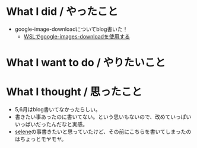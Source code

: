 # What I did / やったこと
- google-image-downloadについてblog書いた！
  - [WSLでgoogle-images-downloadを使用する](http://yamap55.hatenablog.com/entry/2018/07/11/102540)

# What I want to do / やりたいこと

# What I thought / 思ったこと
- 5,6月はblog書いてなかったらしい。
- 書きたい事あったのに書いてない。という思いもないので、改めていっぱいいっぱいだったんだなと実感。
- [selene](https://github.com/yashaka/selene)の事書きたいと思っていたけど、その前にこちらを書いてしまったのはちょっとモヤモヤ。
